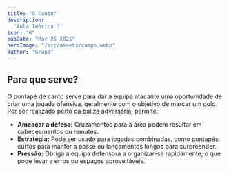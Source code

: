 ```yaml
---
title: "O Canto"
description:
  'Aula Teórica 3'
icon: "6"
pubDate: "Mar 25 2025"
heroImage: "/src/assets/campo.webp"
author: "Grupo"
---
```


## Para que serve? 

O pontapé de canto serve para dar à equipa atacante uma oportunidade de criar uma jogada ofensiva, geralmente com o objetivo de marcar um golo. Por ser realizado perto da baliza adversária, permite: 

- __Ameaçar a defesa:__ Cruzamentos para a área podem resultar em cabeceamentos ou remates. 
- __Estratégia:__ Pode ser usado para jogadas combinadas, como pontapés curtos para manter a posse ou lançamentos longos para surpreender. 
- __Pressão:__ Obriga a equipa defensora a organizar-se rapidamente, o que pode levar a erros ou espaços aproveitáveis. 